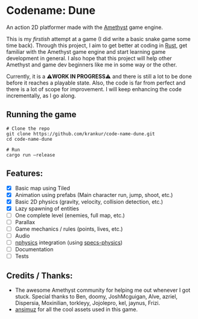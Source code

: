 # Codename: Dune
An action 2D platformer made with the [Amethyst](https://amethyst.rs/) game engine.

This is my *firstish* attempt at a game (I did write a basic snake game some time back). Through this project, I aim to get better at coding in [Rust](https://www.rust-lang.org/), get familiar with the Amethyst game engine and start learning game development in general. I also hope that this project will help other Amethyst and game dev beginners like me in some way or the other.

Currently, it is a :warning:**WORK IN PROGRESS**:warning: and there is still a lot to be done before it reaches a playable state. Also, the code is far from perfect and there is a lot of scope for improvement. I will keep enhancing the code incrementally, as I go along. 

## Running the game
```
# Clone the repo
git clone https://github.com/krankur/code-name-dune.git
cd code-name-dune

# Run
cargo run —release 
```

## Features:
- [x] Basic map using Tiled
- [x] Animation using prefabs (Main character run, jump, shoot, etc.)
- [x] Basic 2D physics (gravity, velocity, collision detection, etc.)
- [x] Lazy spawning of entities
- [ ] One complete level (enemies, full map, etc.)
- [ ] Parallax
- [ ] Game mechanics / rules (points, lives, etc.)
- [ ] Audio
- [ ] [nphysics](https://nphysics.org/) integration (using [specs-physics](https://github.com/amethyst/specs-physics/))
- [ ] Documentation
- [ ] Tests

## Credits / Thanks:
- The awesome Amethyst community for helping me out whenever I got stuck. Special thanks to Ben, doomy, JoshMcguigan, Alve, azriel, Dispersia, Moxinilian, torkleyy, Jojolepro, kel, jaynus, Frizi.
- [ansimuz](https://ansimuz.itch.io/) for all the cool assets used in this game.
